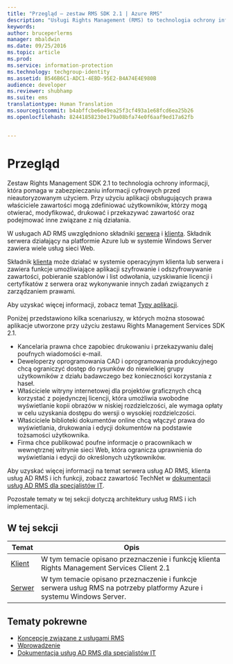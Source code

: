 ```yaml
---
title: "Przegląd — zestaw RMS SDK 2.1 | Azure RMS"
description: "Usługi Rights Management (RMS) to technologia ochrony informacji, która pomaga w zabezpieczaniu informacji cyfrowych przed nieautoryzowanym użyciem."
keywords: 
author: bruceperlerms
manager: mbaldwin
ms.date: 09/25/2016
ms.topic: article
ms.prod: 
ms.service: information-protection
ms.technology: techgroup-identity
ms.assetid: B546B6C1-ADC1-4EBD-95E2-B4A74E4E980B
audience: developer
ms.reviewer: shubhamp
ms.suite: ems
translationtype: Human Translation
ms.sourcegitcommit: b4abffcbe6e49ea25f3cf493a1e68fcd6ea25b26
ms.openlocfilehash: 82441858230e179a08bfa74e0f6aaf9ed17a62fb


---
```


# Przegląd

Zestaw Rights Management SDK 2.1 to technologia ochrony informacji, która pomaga w zabezpieczaniu informacji cyfrowych przed nieautoryzowanym użyciem. Przy użyciu aplikacji obsługujących prawa właściciele zawartości mogą zdefiniować użytkowników, którzy mogą otwierać, modyfikować, drukować i przekazywać zawartość oraz podejmować inne związane z nią działania.

W usługach AD RMS uwzględniono składniki [serwera](ad-rms-server.md) i [klienta](ad-rms-client.md). Składnik serwera działający na platformie Azure lub w systemie Windows Server zawiera wiele usług sieci Web.

Składnik [klienta](ad-rms-client.md) może działać w systemie operacyjnym klienta lub serwera i zawiera funkcje umożliwiające aplikacji szyfrowanie i odszyfrowywanie zawartości, pobieranie szablonów i list odwołania, uzyskiwanie licencji i certyfikatów z serwera oraz wykonywanie innych zadań związanych z zarządzaniem prawami.

Aby uzyskać więcej informacji, zobacz temat [Typy aplikacji](application-types.md).

Poniżej przedstawiono kilka scenariuszy, w których można stosować aplikacje utworzone przy użyciu zestawu Rights Management Services SDK 2.1.

-   Kancelaria prawna chce zapobiec drukowaniu i przekazywaniu dalej poufnych wiadomości e-mail.
-   Deweloperzy oprogramowania CAD i oprogramowania produkcyjnego chcą ograniczyć dostęp do rysunków do niewielkiej grupy użytkowników z działu badawczego bez konieczności korzystania z haseł.
-   Właściciele witryny internetowej dla projektów graficznych chcą korzystać z pojedynczej licencji, która umożliwia swobodne wyświetlanie kopii obrazów w niskiej rozdzielczości, ale wymaga opłaty w celu uzyskania dostępu do wersji o wysokiej rozdzielczości.
-   Właściciele biblioteki dokumentów online chcą włączyć prawa do wyświetlania, drukowania i edycji dokumentów na podstawie tożsamości użytkownika.
-   Firma chce publikować poufne informacje o pracownikach w wewnętrznej witrynie sieci Web, która ogranicza uprawnienia do wyświetlania i edycji do określonych użytkowników.

Aby uzyskać więcej informacji na temat serwera usług AD RMS, klienta usług AD RMS i ich funkcji, zobacz zawartość TechNet w [dokumentacji usług AD RMS dla specjalistów IT](https://TechNet.Microsoft.Com/library/cc771234.aspx).

Pozostałe tematy w tej sekcji dotyczą architektury usług RMS i ich implementacji.

## W tej sekcji

| Temat | Opis |
|-------|-------------|
|[Klient](ad-rms-client.md) |W tym temacie opisano przeznaczenie i funkcję klienta Rights Management Services Client 2.1 |
|[Serwer](ad-rms-server.md) | W tym temacie opisano przeznaczenie i funkcje serwera usług RMS na potrzeby platformy Azure i systemu Windows Server.|


## Tematy pokrewne

* [Koncepcje związane z usługami RMS](application-types.md)
* [Wprowadzenie](getting-started-with-ad-rms-2-0.md)
* [Dokumentacja usług AD RMS dla specjalistów IT](https://TechNet.Microsoft.Com/en-us/library/cc771234.aspx)
 

 



<!--HONumber=Oct16_HO1-->


